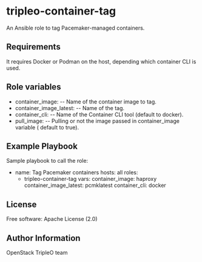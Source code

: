 tripleo-container-tag
=====================

An Ansible role to tag Pacemaker-managed containers.

Requirements
------------

It requires Docker or Podman on the host, depending which container CLI
is used.

Role variables
--------------

- container_image: -- Name of the container image to tag.
- container_image_latest: -- Name of the tag.
- container_cli: -- Name of the Container CLI tool (default to docker).
- pull_image: -- Pulling or not the image passed in container_image variable ( default to true).

Example Playbook
----------------

Sample playbook to call the role:

  - name: Tag Pacemaker containers
    hosts: all
    roles:
      - tripleo-container-tag
    vars:
      container_image: haproxy
      container_image_latest: pcmklatest
      container_cli: docker

License
-------

Free software: Apache License (2.0)

Author Information
------------------

OpenStack TripleO team

